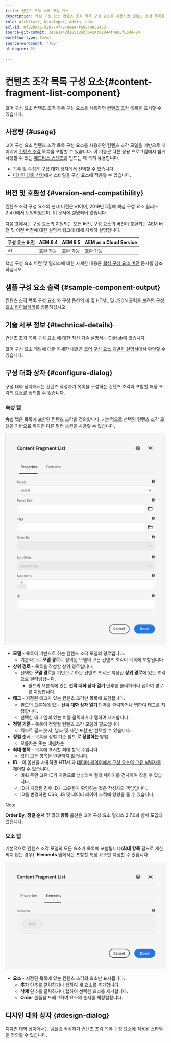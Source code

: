 ```yaml
---
title: 컨텐츠 조각 목록 구성 요소
description: 핵심 구성 요소 컨텐츠 조각 목록 구성 요소를 사용하면 컨텐츠 조각 목록을 표시할 수 있습니다.
role: Architect, Developer, Admin, User
exl-id: 0f2295b1-d287-4f72-8ee4-fa98c4850e53
source-git-commit: 3ebe1a42d265185b36424b01844f4a00f05d4724
workflow-type: tm+mt
source-wordcount: '762'
ht-degree: 5%

---
```


# 컨텐츠 조각 목록 구성 요소{#content-fragment-list-component}

코어 구성 요소 컨텐츠 조각 목록 구성 요소를 사용하면 [컨텐츠 조각](https://docs.adobe.com/content/help/ko/experience-manager-cloud-service/assets/content-fragments/content-fragments.html) 목록을 표시할 수 있습니다.

## 사용량 {#usage}

코어 구성 요소 컨텐츠 조각 목록 구성 요소를 사용하면 컨텐츠 조각 모델을 기반으로 페이지에 [컨텐츠 조각](https://docs.adobe.com/content/help/en/experience-manager-cloud-service/assets/content-fragments/content-fragments.html) 목록을 포함할 수 있습니다. 이 기능은 다른 응용 프로그램에서 쉽게 사용할 수 있는 [헤드리스 컨텐츠](https://helpx.adobe.com/kr/experience-manager/6-5/sites/developing/user-guide.html?topic=/experience-manager/6-5/sites/developing/morehelp/headless.ug.js)를 만드는 데 특히 유용합니다.

* 목록 및 속성은 [구성 대화 상자](#configure-dialog)에서 선택할 수 있습니다.
* [디자인 대화 상자](#design-dialog)에서 스타일을 구성 요소에 적용할 수 있습니다.

## 버전 및 호환성 {#version-and-compatibility}

컨텐츠 조각 구성 요소의 현재 버전은 v1이며, 2019년 5월에 핵심 구성 요소 릴리스 2.4.0에서 도입되었으며, 이 문서에 설명되어 있습니다.

다음 표에서는 구성 요소의 지원되는 모든 버전, 구성 요소의 버전이 호환되는 AEM 버전 및 이전 버전에 대한 설명서 링크에 대해 자세히 설명합니다.

| 구성 요소 버전 | AEM 6.4 | AEM 6.5 | AEM as a Cloud Service |
|--- |--- |---|---|
| v1 | 호환 가능 | 호환 가능 | 호환 가능 |

핵심 구성 요소 버전 및 릴리스에 대한 자세한 내용은 [핵심 구성 요소 버전](/help/versions.md) 문서를 참조하십시오.

## 샘플 구성 요소 출력 {#sample-component-output}

컨텐츠 조각 목록 구성 요소 와 구성 옵션의 예 및 HTML 및 JSON 출력을 보려면 [구성 요소 라이브러리](https://adobe.com/go/aem_cmp_library_cflist)를 방문하십시오.

## 기술 세부 정보 {#technical-details}

컨텐츠 조각 목록 구성 요소 [에 대한 최신 기술 설명서는 GitHub](https://adobe.com/go/aem_cmp_tech_cflist_v1)에 있습니다.

코어 구성 요소 개발에 대한 자세한 내용은 [코어 구성 요소 개발자 설명서](/help/developing/overview.md)에서 확인할 수 있습니다.

## 구성 대화 상자 {#configure-dialog}

구성 대화 상자에서는 컨텐츠 작성자가 목록을 구성하는 컨텐츠 조각과 포함할 해당 조각의 요소를 정의할 수 있습니다.

### 속성 탭

**속성** 탭은 목록에 포함된 컨텐츠 조각을 정의합니다. 기본적으로 선택된 컨텐츠 조각 모델을 기반으로 하지만 다른 필터 옵션을 사용할 수 있습니다.

![컨텐츠 조각 목록 구성 요소의 편집 대화 상자에 있는 속성 탭](/help/assets/content-fragment-list-properties.png)

* **모델**  - 목록이 기반으로 하는 컨텐츠 조각 모델의 경로입니다.
   * 기본적으로 **모델 경로**&#x200B;로 정의된 모델의 모든 컨텐츠 조각이 목록에 포함됩니다.
* **상위 경로**  - 목록을 작성할 상위 경로입니다.
   * 선택한 **모델 경로**&#x200B;를 기반으로 하는 컨텐츠 조각은 지정된 **상위 경로**&#x200B;에 있는 조각으로 필터링됩니다.
      * 필드의 오른쪽에 있는 **선택 대화 상자 열기** 단추를 클릭하거나 탭하여 경로를 지정합니다.
* **태그**  - 지정된 태그가 있는 컨텐츠 조각만 목록에 포함됩니다.
   * 필드의 오른쪽에 있는 **선택 대화 상자 열기** 단추를 클릭하거나 탭하여 태그를 지정합니다.
   * 선택한 태그 옆에 있는 X 를 클릭하거나 탭하여 제거합니다.
* **정렬 기준**  - 목록이 정렬될 컨텐츠 조각 모델의 필드입니다
   * 텍스트 필드(숫자, 날짜 및 시간 포함)만 선택할 수 있습니다.
* **정렬 순서**  - 목록을 정렬 기준 필드 **로 정렬하는** 방법
   * 오름차순 또는 내림차순
* **최대 항목**  - 목록에 표시할 최대 항목 수입니다
   * 값이 모든 항목을 반환하지 않습니다.
* **ID**  - 이 옵션을 사용하면 HTML과  [데이터 레이어에서 구성 요소의 고유 식별자를 제어할 수 있습니다](/help/developing/data-layer/overview.md).
   * 비워 두면 고유 ID가 자동으로 생성되며 결과 페이지를 검사하여 찾을 수 있습니다.
   * ID가 지정된 경우 ID가 고유한지 확인하는 것은 작성자의 책임입니다.
   * ID를 변경하면 CSS, JS 및 데이터 레이어 추적에 영향을 줄 수 있습니다.

>[!NOTE]
>**Order By**, **정렬 순서** 및 **최대 항목** 옵션은 코어 구성 요소 릴리스 2.7.0과 함께 도입되었습니다.

### 요소 탭

기본적으로 컨텐츠 조각 모델의 모든 요소가 목록에 포함됩니다(**최대 항목** 필드로 제한되지 않는 경우). **Elements** 탭에서는 포함할 특정 요소만 지정할 수 있습니다.

![컨텐츠 조각 목록 구성 요소의 편집 대화 상자에 있는 요소 탭](/help/assets/content-fragment-list-elements.png)

* **요소**  - 지정된 목록에 있는 컨텐츠 조각의 요소만 표시됩니다.
   * **추가** 단추를 클릭하거나 탭하여 새 요소를 추가합니다.
   * **삭제** 단추를 클릭하거나 탭하여 선택한 요소를 제거합니다.
   * **Order** 핸들을 드래그하여 요소의 순서를 재정렬합니다.

## 디자인 대화 상자 {#design-dialog}

디자인 대화 상자에서는 템플릿 작성자가 컨텐츠 조각 목록 구성 요소에 적용된 스타일을 정의할 수 있습니다.

